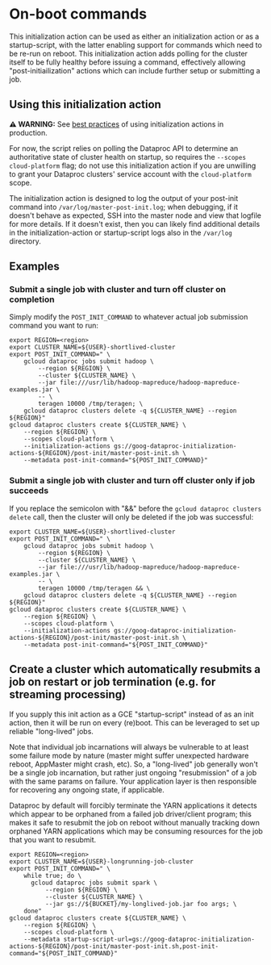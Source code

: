 # On-boot commands

This initialization action can be used as either an initialization action or as a startup-script,
with the latter enabling support for commands which need to be re-run on reboot. This
initialization action adds polling for the cluster itself to be fully healthy before issuing
a command, effectively allowing "post-initiailization" actions which can include further setup
or submitting a job.

## Using this initialization action

**:warning: WARNING:** See [best practices](README.md#how-initialization-actions-are-used) of using initialization actions in production.

For now, the script relies on polling the Dataproc API to determine an authoritative state
of cluster health on startup, so requires the `--scopes cloud-platform` flag; do not use
this initialization action if you are unwilling to grant your Dataproc clusters' service
account with the `cloud-platform` scope.

The initialization action is designed to log the output of your post-init command into
`/var/log/master-post-init.log`; when debugging, if it doesn't behave as expected, SSH
into the master node and view that logfile for more details. If it doesn't exist, then
you can likely find additional details in the initialization-action or startup-script
logs also in the `/var/log` directory.

## Examples

### Submit a single job with cluster and turn off cluster on completion

Simply modify the `POST_INIT_COMMAND` to whatever actual job submission command you want to run:

    export REGION=<region>
    export CLUSTER_NAME=${USER}-shortlived-cluster
    export POST_INIT_COMMAND=" \
        gcloud dataproc jobs submit hadoop \
            --region ${REGION} \
            --cluster ${CLUSTER_NAME} \
            --jar file:///usr/lib/hadoop-mapreduce/hadoop-mapreduce-examples.jar \
            -- \
            teragen 10000 /tmp/teragen; \
        gcloud dataproc clusters delete -q ${CLUSTER_NAME} --region ${REGION}"
    gcloud dataproc clusters create ${CLUSTER_NAME} \
        --region ${REGION} \
        --scopes cloud-platform \
        --initialization-actions gs://goog-dataproc-initialization-actions-${REGION}/post-init/master-post-init.sh \
        --metadata post-init-command="${POST_INIT_COMMAND}"


### Submit a single job with cluster and turn off cluster only if job succeeds

If you replace the semicolon with "&&" before the `gcloud dataproc clusters delete` call, then
the cluster will only be deleted if the job was successful:

    export CLUSTER_NAME=${USER}-shortlived-cluster
    export POST_INIT_COMMAND=" \
        gcloud dataproc jobs submit hadoop \
            --region ${REGION} \
            --cluster ${CLUSTER_NAME} \
            --jar file:///usr/lib/hadoop-mapreduce/hadoop-mapreduce-examples.jar \
            -- \
            teragen 10000 /tmp/teragen && \
        gcloud dataproc clusters delete -q ${CLUSTER_NAME} --region ${REGION}"
    gcloud dataproc clusters create ${CLUSTER_NAME} \
        --region ${REGION} \
        --scopes cloud-platform \
        --initialization-actions gs://goog-dataproc-initialization-actions-${REGION}/post-init/master-post-init.sh \
        --metadata post-init-command="${POST_INIT_COMMAND}"

## Create a cluster which automatically resubmits a job on restart or job termination (e.g. for streaming processing)

If you supply this init action as a GCE "startup-script" instead of as an init action, then it
will be run on every (re)boot. This can be leveraged to set up reliable "long-lived" jobs.

Note that individual job incarnations will always be vulnerable to at least some failure mode
by nature (master might suffer unexpected hardware reboot, AppMaster might crash, etc). So,
a "long-lived" job generally won't be a single job incarnation, but rather just ongoing
"resubmission" of a job with the same params on failure. Your application layer is then
responsible for recovering any ongoing state, if applicable.

Dataproc by default will forcibly terminate the YARN applications it detects which appear
to be orphaned from a failed job driver/client program; this makes it safe to resubmit
the job on reboot without manually tracking down orphaned YARN applications which may be
consuming resources for the job that you want to resubmit.

    export REGION=<region>
    export CLUSTER_NAME=${USER}-longrunning-job-cluster
    export POST_INIT_COMMAND=" \
        while true; do \
          gcloud dataproc jobs submit spark \
              --region ${REGION} \
              --cluster ${CLUSTER_NAME} \
              --jar gs://${BUCKET}/my-longlived-job.jar foo args; \
        done"
    gcloud dataproc clusters create ${CLUSTER_NAME} \
        --region ${REGION} \
        --scopes cloud-platform \
        --metadata startup-script-url=gs://goog-dataproc-initialization-actions-${REGION}/post-init/master-post-init.sh,post-init-command="${POST_INIT_COMMAND}"

